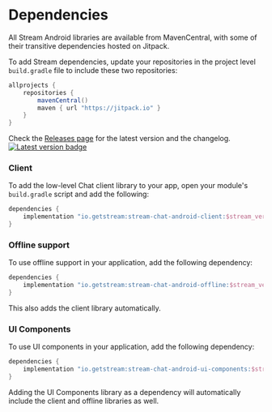 # Dependencies

All Stream Android libraries are available from MavenCentral, with some of their transitive dependencies hosted on Jitpack. 

To add Stream dependencies, update your repositories in the project level `build.gradle` file to include these two repositories:

```groovy
allprojects {
    repositories {
        mavenCentral()
        maven { url "https://jitpack.io" }
    }
}
```

Check the [Releases page](https://github.com/GetStream/stream-chat-android/releases) for the latest version and the changelog. [![Latest version badge](https://img.shields.io/github/v/release/GetStream/stream-chat-android)](https://github.com/GetStream/stream-chat-android/releases) 

### Client

To add the low-level Chat client library to your app, open your module's `build.gradle` script and add the following:

```groovy
dependencies {
    implementation "io.getstream:stream-chat-android-client:$stream_version"
}
```

### Offline support

To use offline support in your application, add the following dependency:

```groovy
dependencies {
    implementation "io.getstream:stream-chat-android-offline:$stream_version"
}
```

This also adds the client library automatically.

### UI Components

To use UI components in your application, add the following dependency:

```groovy
dependencies {
    implementation "io.getstream:stream-chat-android-ui-components:$stream_version"
}
```

Adding the UI Components library as a dependency will automatically include the client and offline libraries as well.
